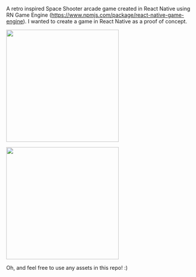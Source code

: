 A retro inspired Space Shooter arcade game created in React Native using RN Game Engine (https://www.npmjs.com/package/react-native-game-engine). I wanted to create a game in React Native as a proof of concept.

<p>
    <img src="https://imgur.com/8Dwv3Us.png" height="300px">
</p>

<p>
    <img src="https://imgur.com/xCFArs9.png" height="300px">
</p>

Oh, and feel free to use any assets in this repo! :)

